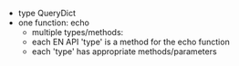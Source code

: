 * type QueryDict
* one function: echo
    * multiple types/methods:
    * each EN API 'type' is a method for the echo function
    * each 'type' has appropriate methods/parameters
